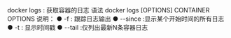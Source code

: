 docker logs : 获取容器的日志
语法
docker logs [OPTIONS] CONTAINER
OPTIONS 说明：
● -f : 跟踪日志输出
● --since :显示某个开始时间的所有日志
● -t : 显示时间戳
● --tail :仅列出最新N条容器日志
